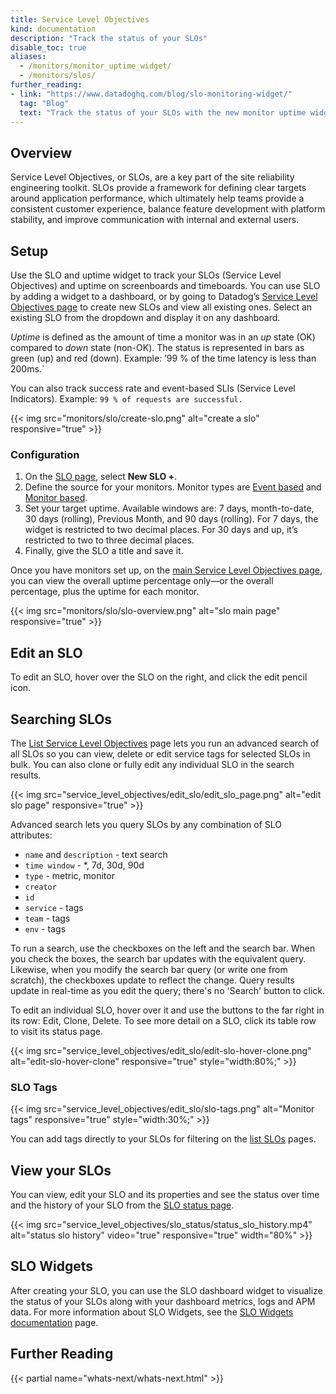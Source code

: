 ```yaml
---
title: Service Level Objectives
kind: documentation
description: "Track the status of your SLOs"
disable_toc: true
aliases:
  - /monitors/monitor_uptime_widget/
  - /monitors/slos/
further_reading:
- link: "https://www.datadoghq.com/blog/slo-monitoring-widget/"
  tag: "Blog"
  text: "Track the status of your SLOs with the new monitor uptime widget"
---
```


## Overview

Service Level Objectives, or SLOs, are a key part of the site reliability engineering toolkit. SLOs provide a 
framework for defining clear targets around application performance, which ultimately help teams provide a consistent 
customer experience, balance feature development with platform stability, and improve communication with internal and 
external users.

## Setup

Use the SLO and uptime widget to track your SLOs (Service Level Objectives) and uptime on screenboards and timeboards. You can use SLO by adding a widget to a dashboard, or by going to Datadog’s [Service Level Objectives page][1] to create new SLOs and view all existing ones. Select an existing SLO from the dropdown and display it on any dashboard.

*Uptime* is defined as the amount of time a monitor was in an *up* state (OK) compared to *down* state (non-OK). The status is represented in bars as green (up) and red (down). Example: ’99 % of the time latency is less than 200ms.`

You can also track success rate and event-based SLIs (Service Level Indicators). Example: `99 % of requests are successful.`

{{< img src="monitors/slo/create-slo.png" alt="create a slo" responsive="true" >}}

### Configuration

1. On the [SLO page][1], select **New SLO +**.
2. Define the source for your monitors. Monitor types are [Event based][6] and [Monitor based][5].
3. Set your target uptime. Available windows are: 7 days, month-to-date, 30 days (rolling), Previous Month, and 90 days (rolling). For 7 days, the widget is restricted to two decimal places. For 30 days and up, it’s restricted to two to three decimal places.
4. Finally, give the SLO a title and save it.

Once you have monitors set up, on the [main Service Level Objectives page][1], you can view the overall uptime percentage only—or the overall percentage, plus the uptime for each monitor.

{{< img src="monitors/slo/slo-overview.png" alt="slo main page" responsive="true" >}}

## Edit an SLO

To edit an SLO, hover over the SLO on the right, and click the edit pencil icon.

## Searching SLOs

The [List Service Level Objectives][1] page lets you run an advanced search of all SLOs so you can view, delete or edit service tags for selected SLOs in bulk. You can also clone or fully edit any individual SLO in the search results.

{{< img src="service_level_objectives/edit_slo/edit_slo_page.png" alt="edit slo page" responsive="true" >}}

Advanced search lets you query SLOs by any combination of SLO attributes:

* `name` and `description` - text search
* `time window` - *, 7d, 30d, 90d
* `type` - metric, monitor
* `creator`
* `id`
* `service` - tags
* `team` - tags
* `env` - tags

To run a search, use the checkboxes on the left and the search bar. When you check the boxes, the search bar updates with the equivalent query. Likewise, when you modify the search bar query (or write one from scratch), the checkboxes update to reflect the change. Query results update in real-time as you edit the query; there's no 'Search' button to click.

To edit an individual SLO, hover over it and use the buttons to the far right in its row: Edit, Clone, Delete. To see more detail on a SLO, click its table row to visit its status page.

{{< img src="service_level_objectives/edit_slo/edit-slo-hover-clone.png" alt="edit-slo-hover-clone" responsive="true" style="width:80%;" >}}

### SLO Tags

{{< img src="service_level_objectives/edit_slo/slo-tags.png" alt="Monitor tags" responsive="true" style="width:30%;" >}}

You can add tags directly to your SLOs for filtering on the [list SLOs][4] pages.

## View your SLOs

You can view, edit your SLO and its properties and see the status over time and the history of your SLO from the [SLO status page][4].

{{< img src="service_level_objectives/slo_status/status_slo_history.mp4" alt="status slo history" video="true" responsive="true" width="80%" >}}

## SLO Widgets

After creating your SLO, you can use the SLO dashboard widget to visualize the status of your SLOs along with your dashboard metrics, logs and APM data. For more information about SLO Widgets, see the [SLO Widgets documentation][7] page.

## Further Reading

{{< partial name="whats-next/whats-next.html" >}}

[1]: https://app.datadoghq.com/slo/new
[2]: /api/#servicelevelobjectives
[3]: /developers/libraries/#managing-service-level-objectives
[4]: https://app.datadoghq.com/slo
[5]: /monitors/service_level_objectives/monitor/
[6]: /monitors/service_level_objectives/event/
[7]: /graphing/widgets/slo/